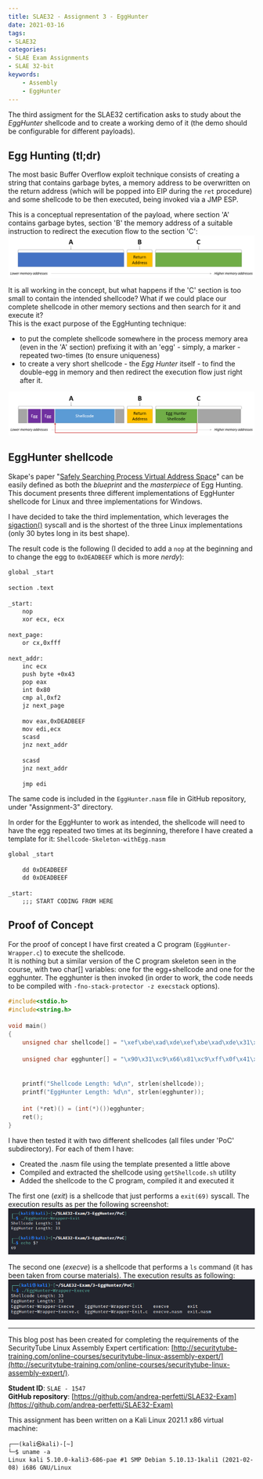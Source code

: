 ```yaml
---
title: SLAE32 - Assignment 3 - EggHunter
date: 2021-03-16
tags:
- SLAE32
categories:
- SLAE Exam Assignments
- SLAE 32-bit
keywords:
    - Assembly
    - EggHunter
---
```


The third assigment for the SLAE32 certification asks to study about the _EggHunter_ shellcode and to create a working demo of it (the demo should be configurable for different payloads).
<!--more-->
## Egg Hunting (tl;dr)
The most basic Buffer Overflow exploit technique consists of creating a string that contains garbage bytes, a memory address to be overwritten on the return address (which will be popped into EIP during the `ret` procedure) and some shellcode to be then executed, being invoked via a JMP ESP.

This is a conceptual representation of the payload, where section 'A' contains garbage bytes, section 'B' the memory address of a suitable instruction to redirect the execution flow to the section 'C':
![Buffer Overflow payload basic representation](/writeups/img/slae3-bof-concept.png)

It is all working in the concept, but what happens if the 'C' section is too small to contain the intended shellcode? What if we could place our complete shellcode in other memory sections and then search for it and execute it?  
This is the exact purpose of the EggHunting technique: 
* to put the complete shellcode somewhere in the process memory area (even in the 'A' section) prefixing it with an 'egg' - simply, a marker - repeated two-times (to ensure uniqueness)
* to create a very short shellcode - the _Egg Hunter_ itself - to find the double-egg in memory and then redirect the execution flow just right after it.

![Buffer Overflow egghunting basic representation](/writeups/img/slae3-bof-egghunter-concept.png)

## EggHunter shellcode
Skape's paper "[Safely Searching Process Virtual Address Space](http://www.hick.org/code/skape/papers/egghunt-shellcode.pdf)" can be easily defined as both the _blueprint_ and the _masterpiece_ of Egg Hunting. This document presents three different implementations of EggHunter shellcode for Linux and three implementations for Windows.

I have decided to take the third implementation, which leverages the [sigaction()](https://man7.org/linux/man-pages/man2/sigaction.2.html) syscall and is the shortest of the three Linux implementations (only 30 bytes long in its best shape).

The result code is the following (I decided to add a `nop` at the beginning and to change the egg to `0xDEADBEEF` which is more _nerdy_):
```
global _start

section .text

_start:
	nop
	xor ecx, ecx

next_page:
	or cx,0xfff

next_addr:
	inc ecx
	push byte +0x43
	pop eax
	int 0x80
	cmp al,0xf2
	jz next_page

	mov eax,0xDEADBEEF
	mov edi,ecx
	scasd
	jnz next_addr

	scasd
	jnz next_addr

	jmp edi
```
The same code is included in the `EggHunter.nasm` file in GitHub repository, under "Assignment-3" directory.

In order for the EggHunter to work as intended, the shellcode will need to have the egg repeated two times at its beginning, therefore I have created a template for it: `Shellcode-Skeleton-withEgg.nasm`
```
global _start

	dd 0xDEADBEEF
	dd 0xDEADBEEF

_start:
	;;; START CODING FROM HERE
```

## Proof of Concept
For the proof of concept I have first created a C program (`EggHunter-Wrapper.c`) to execute the shellcode.  
It is nothing but a similar version of the C program skeleton seen in the course, with two char[] variables: one for the egg+shellcode and one for the egghunter. The egghunter is then invoked (in order to work, the code needs to be compiled with `-fno-stack-protector -z execstack` options).

``` c
#include<stdio.h>
#include<string.h>

void main()
{
    unsigned char shellcode[] = "\xef\xbe\xad\xde\xef\xbe\xad\xde\x31\xc0\x31\xdb\xb0\x01\xb3\x45\xcd\x80";

	unsigned char egghunter[] = "\x90\x31\xc9\x66\x81\xc9\xff\x0f\x41\x6a\x43\x58\xcd\x80\x3c\xf2\x74\xf1\xb8\xef\xbe\xad\xde\x89\xcf\xaf\x75\xec\xaf\x75\xe9\xff\xe7";


	printf("Shellcode Length: %d\n", strlen(shellcode));
	printf("EggHunter Length: %d\n", strlen(egghunter));
	
	int (*ret)() = (int(*)())egghunter;
	ret();
}
```

I have then tested it with two different shellcodes (all files under 'PoC' subdirectory). For each of them I have:
* Created the .nasm file using the template presented a little above
* Compiled and extracted the shellcode using `getShellcode.sh` utility
* Added the shellcode to the C program, compiled it and executed it

The first one (_exit_) is a shellcode that just performs a `exit(69)` syscall. The execution results as per the following screenshot:
![EggHunter PoC - Exit](/writeups/img/slae3-poc-exit.png)

The second one (_execve_) is a shellcode that performs a `ls` command (it has been taken from course materials). The execution results as following:
![EggHunter PoC - Execve](/writeups/img/slae3-poc-execve.png)



<!-- SLAE32 Disclaimer -->
_________________
This blog post has been created for completing the requirements of the SecurityTube Linux Assembly Expert certification: [http://securitytube-training.com/online-courses/securitytube-linux-assembly-expert/](http://securitytube-training.com/online-courses/securitytube-linux-assembly-expert/).

**Student ID**: `SLAE - 1547`  
**GitHub repository**: [https://github.com/andrea-perfetti/SLAE32-Exam](https://github.com/andrea-perfetti/SLAE32-Exam)

This assignment has been written on a Kali Linux 2021.1 x86 virtual machine:
```
┌──(kali㉿kali)-[~]
└─$ uname -a 
Linux kali 5.10.0-kali3-686-pae #1 SMP Debian 5.10.13-1kali1 (2021-02-08) i686 GNU/Linux
```